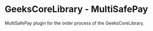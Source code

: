 # GeeksCoreLibrary - MultiSafePay
MultiSafePay plugin for the order process of the GeeksCoreLibrary.
